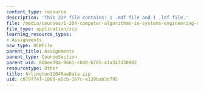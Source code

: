 ```yaml
---
content_type: resource
description: 'This ZIP file contains: 1 .mdf file and 1 .ldf file.'
file: /media/courses/1-204-computer-algorithms-in-systems-engineering-spring-2010/c879f74f1808a5cb167ce139bab3d795_Arlington1204RawData.zip
file_type: application/zip
learning_resource_types:
- Assignments
ocw_type: OCWFile
parent_title: Assignments
parent_type: CourseSection
parent_uid: 86bee70a-9661-c040-b705-41a347d30982
resourcetype: Other
title: Arlington1204RawData.zip
uid: c879f74f-1808-a5cb-167c-e139bab3d795
---
```

